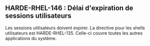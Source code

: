 ## HARDE-RHEL-146 : Délai d'expiration de sessions utilisateurs

Les sessions utilisateurs doivent expirer. La directive pour les shells utilisateurs est HARDE-RHEL-135. Celle-ci couvre toutes les autres applications du système.

